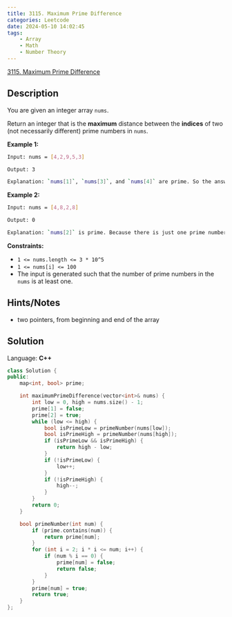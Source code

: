 ```yaml
---
title: 3115. Maximum Prime Difference
categories: Leetcode
date: 2024-05-10 14:02:45
tags:
    - Array
    - Math
    - Number Theory
---
```


[3115. Maximum Prime Difference](https://leetcode.com/problems/maximum-prime-difference/description/)

## Description

You are given an integer array `nums`.

Return an integer that is the **maximum**  distance between the **indices**  of two (not necessarily different) prime numbers in `nums`.

**Example 1:**

```bash
Input: nums = [4,2,9,5,3]

Output: 3

Explanation: `nums[1]`, `nums[3]`, and `nums[4]` are prime. So the answer is `|4 - 1| = 3`.
```

**Example 2:**

```bash
Input: nums = [4,8,2,8]

Output: 0

Explanation: `nums[2]` is prime. Because there is just one prime number, the answer is `|2 - 2| = 0`.
```

**Constraints:**

- `1 <= nums.length <= 3 * 10^5`
- `1 <= nums[i] <= 100`
- The input is generated such that the number of prime numbers in the `nums` is at least one.

## Hints/Notes

- two pointers, from beginning and end of the array

## Solution

Language: **C++**

```C++
class Solution {
public:
    map<int, bool> prime;

    int maximumPrimeDifference(vector<int>& nums) {
        int low = 0, high = nums.size() - 1;
        prime[1] = false;
        prime[2] = true;
        while (low <= high) {
            bool isPrimeLow = primeNumber(nums[low]);
            bool isPrimeHigh = primeNumber(nums[high]);
            if (isPrimeLow && isPrimeHigh) {
                return high - low;
            }
            if (!isPrimeLow) {
                low++;
            }
            if (!isPrimeHigh) {
                high--;
            }
        }
        return 0;
    }

    bool primeNumber(int num) {
        if (prime.contains(num)) {
            return prime[num];
        }
        for (int i = 2; i * i <= num; i++) {
            if (num % i == 0) {
                prime[num] = false;
                return false;
            }
        }
        prime[num] = true;
        return true;
    }
};
```
